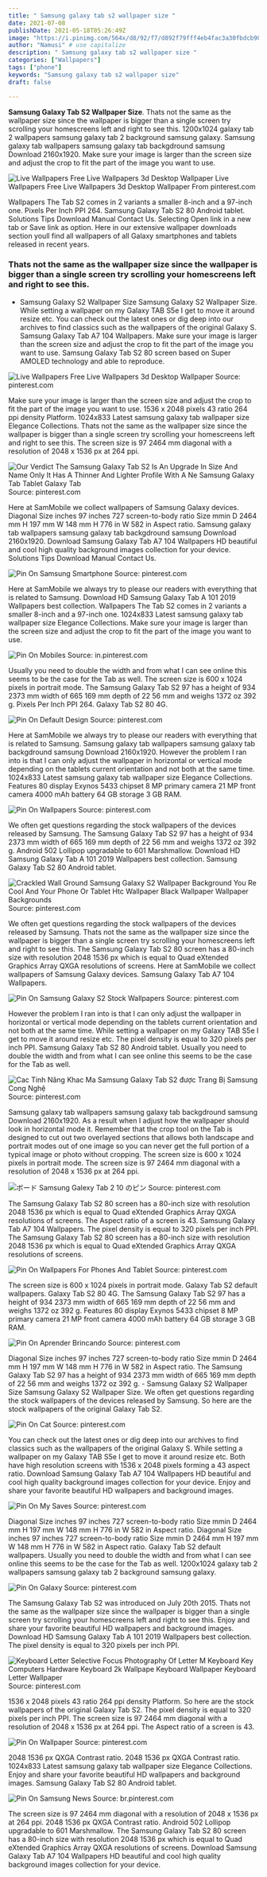 ```yaml
---
title: " Samsung galaxy tab s2 wallpaper size "
date: 2021-07-08
publishDate: 2021-05-18T05:26:49Z
image: "https://i.pinimg.com/564x/d8/92/f7/d892f79fff4eb4fac3a30fbdcb987d47.jpg"
author: "Namusi" # use capitalize
description: " Samsung galaxy tab s2 wallpaper size "
categories: ["Wallpapers"]
tags: ["phone"]
keywords: "Samsung galaxy tab s2 wallpaper size"
draft: false

---
```



**Samsung Galaxy Tab S2 Wallpaper Size**. Thats not the same as the wallpaper size since the wallpaper is bigger than a single screen try scrolling your homescreens left and right to see this. 1200x1024 galaxy tab 2 wallpapers samsung galaxy tab 2 background samsung galaxy. Samsung galaxy tab wallpapers samsung galaxy tab backgdround samsung Download 2160x1920. Make sure your image is larger than the screen size and adjust the crop to fit the part of the image you want to use.

![Live Wallpapers Free Live Wallpapers 3d Desktop Wallpaper](https://i.pinimg.com/originals/73/1b/b1/731bb184a4ef3bdcbf9e9143adab4d5b.jpg "Live Wallpapers Free Live Wallpapers 3d Desktop Wallpaper")
Live Wallpapers Free Live Wallpapers 3d Desktop Wallpaper From pinterest.com


Wallpapers The Tab S2 comes in 2 variants a smaller 8-inch and a 97-inch one. Pixels Per Inch PPI 264. Samsung Galaxy Tab S2 80 Android tablet. Solutions Tips Download Manual Contact Us. Selecting Open link in a new tab or Save link as option. Here in our extensive wallpaper downloads section youll find all wallpapers of all Galaxy smartphones and tablets released in recent years.

### Thats not the same as the wallpaper size since the wallpaper is bigger than a single screen try scrolling your homescreens left and right to see this.

- Samsung Galaxy S2 Wallpaper Size Samsung Galaxy S2 Wallpaper Size. While setting a wallpaper on my Galaxy TAB S5e I get to move it around resize etc. You can check out the latest ones or dig deep into our archives to find classics such as the wallpapers of the original Galaxy S. Samsung Galaxy Tab A7 104 Wallpapers. Make sure your image is larger than the screen size and adjust the crop to fit the part of the image you want to use. Samsung Galaxy Tab S2 80 screen based on Super AMOLED technology and able to reproduce.


![Live Wallpapers Free Live Wallpapers 3d Desktop Wallpaper](https://i.pinimg.com/originals/73/1b/b1/731bb184a4ef3bdcbf9e9143adab4d5b.jpg "Live Wallpapers Free Live Wallpapers 3d Desktop Wallpaper")
Source: pinterest.com

Make sure your image is larger than the screen size and adjust the crop to fit the part of the image you want to use. 1536 x 2048 pixels 43 ratio 264 ppi density Platform. 1024x833 Latest samsung galaxy tab wallpaper size Elegance Collections. Thats not the same as the wallpaper size since the wallpaper is bigger than a single screen try scrolling your homescreens left and right to see this. The screen size is 97 2464 mm diagonal with a resolution of 2048 x 1536 px at 264 ppi.

![Our Verdict The Samsung Galaxy Tab S2 Is An Upgrade In Size And Name Only It Has A Thinner And Lighter Profile With A Ne Samsung Galaxy Tab Tablet Galaxy Tab](https://i.pinimg.com/originals/81/1c/11/811c11ef2c3a682be705add38878a62d.jpg "Our Verdict The Samsung Galaxy Tab S2 Is An Upgrade In Size And Name Only It Has A Thinner And Lighter Profile With A Ne Samsung Galaxy Tab Tablet Galaxy Tab")
Source: pinterest.com

Here at SamMobile we collect wallpapers of Samsung Galaxy devices. Diagonal Size inches 97 inches 727 screen-to-body ratio Size mmin D 2464 mm H 197 mm W 148 mm H 776 in W 582 in Aspect ratio. Samsung galaxy tab wallpapers samsung galaxy tab backgdround samsung Download 2160x1920. Download Samsung Galaxy Tab A7 104 Wallpapers HD beautiful and cool high quality background images collection for your device. Solutions Tips Download Manual Contact Us.

![Pin On Samsung Smartphone](https://i.pinimg.com/originals/08/35/a4/0835a460db359b9046bec2a923af5ac6.jpg "Pin On Samsung Smartphone")
Source: pinterest.com

Here at SamMobile we always try to please our readers with everything that is related to Samsung. Download HD Samsung Galaxy Tab A 101 2019 Wallpapers best collection. Wallpapers The Tab S2 comes in 2 variants a smaller 8-inch and a 97-inch one. 1024x833 Latest samsung galaxy tab wallpaper size Elegance Collections. Make sure your image is larger than the screen size and adjust the crop to fit the part of the image you want to use.

![Pin On Mobiles](https://i.pinimg.com/originals/36/90/52/3690529467d441c9b4fe78731b201125.jpg "Pin On Mobiles")
Source: in.pinterest.com

Usually you need to double the width and from what I can see online this seems to be the case for the Tab as well. The screen size is 600 x 1024 pixels in portrait mode. The Samsung Galaxy Tab S2 97 has a height of 934 2373 mm width of 665 169 mm depth of 22 56 mm and weighs 1372 oz 392 g. Pixels Per Inch PPI 264. Galaxy Tab S2 80 4G.

![Pin On Default Design](https://i.pinimg.com/originals/36/53/dc/3653dcd736235a76ebf2070763283e23.jpg "Pin On Default Design")
Source: pinterest.com

Here at SamMobile we always try to please our readers with everything that is related to Samsung. Samsung galaxy tab wallpapers samsung galaxy tab backgdround samsung Download 2160x1920. However the problem I ran into is that I can only adjust the wallpaper in horizontal or vertical mode depending on the tablets current orientation and not both at the same time. 1024x833 Latest samsung galaxy tab wallpaper size Elegance Collections. Features 80 display Exynos 5433 chipset 8 MP primary camera 21 MP front camera 4000 mAh battery 64 GB storage 3 GB RAM.

![Pin On Wallpapers](https://i.pinimg.com/originals/8f/6d/c6/8f6dc62c5889ba4c4ddd633b51ea0773.jpg "Pin On Wallpapers")
Source: pinterest.com

We often get questions regarding the stock wallpapers of the devices released by Samsung. The Samsung Galaxy Tab S2 97 has a height of 934 2373 mm width of 665 169 mm depth of 22 56 mm and weighs 1372 oz 392 g. Android 502 Lollipop upgradable to 601 Marshmallow. Download HD Samsung Galaxy Tab A 101 2019 Wallpapers best collection. Samsung Galaxy Tab S2 80 Android tablet.

![Crackled Wall Ground Samsung Galaxy S2 Wallpaper Background You Re Cool And Your Phone Or Tablet Htc Wallpaper Black Wallpaper Wallpaper Backgrounds](https://i.pinimg.com/originals/1e/48/b4/1e48b4357e9959c955a2ced650dd4396.jpg "Crackled Wall Ground Samsung Galaxy S2 Wallpaper Background You Re Cool And Your Phone Or Tablet Htc Wallpaper Black Wallpaper Wallpaper Backgrounds")
Source: pinterest.com

We often get questions regarding the stock wallpapers of the devices released by Samsung. Thats not the same as the wallpaper size since the wallpaper is bigger than a single screen try scrolling your homescreens left and right to see this. The Samsung Galaxy Tab S2 80 screen has a 80-inch size with resolution 2048 1536 px which is equal to Quad eXtended Graphics Array QXGA resolutions of screens. Here at SamMobile we collect wallpapers of Samsung Galaxy devices. Samsung Galaxy Tab A7 104 Wallpapers.

![Pin On Samsung Galaxy S2 Stock Wallpapers](https://i.pinimg.com/originals/93/a0/a9/93a0a9d9bf7c13bb12e884da43be55fe.jpg "Pin On Samsung Galaxy S2 Stock Wallpapers")
Source: pinterest.com

However the problem I ran into is that I can only adjust the wallpaper in horizontal or vertical mode depending on the tablets current orientation and not both at the same time. While setting a wallpaper on my Galaxy TAB S5e I get to move it around resize etc. The pixel density is equal to 320 pixels per inch PPI. Samsung Galaxy Tab S2 80 Android tablet. Usually you need to double the width and from what I can see online this seems to be the case for the Tab as well.

![Cac Tinh Năng Khac Ma Samsung Galaxy Tab S2 được Trang Bị Samsung Cong Nghệ](https://i.pinimg.com/originals/14/ac/0e/14ac0ea8abd5417e0cf53328b372f3a3.jpg "Cac Tinh Năng Khac Ma Samsung Galaxy Tab S2 được Trang Bị Samsung Cong Nghệ")
Source: pinterest.com

Samsung galaxy tab wallpapers samsung galaxy tab backgdround samsung Download 2160x1920. As a result when I adjust how the wallpaper should look in horizontal mode it. Remember that the crop tool on the Tab is designed to cut out two overlayed sections that allows both landscape and portrait modes out of one image so you can never get the full portion of a typical image or photo without cropping. The screen size is 600 x 1024 pixels in portrait mode. The screen size is 97 2464 mm diagonal with a resolution of 2048 x 1536 px at 264 ppi.

![ボード Samsung Galexy Tab 2 10 のピン](https://i.pinimg.com/originals/f9/43/5d/f9435db095e0da7c68f1a3caee12c4cb.jpg "ボード Samsung Galexy Tab 2 10 のピン")
Source: pinterest.com

The Samsung Galaxy Tab S2 80 screen has a 80-inch size with resolution 2048 1536 px which is equal to Quad eXtended Graphics Array QXGA resolutions of screens. The Aspect ratio of a screen is 43. Samsung Galaxy Tab A7 104 Wallpapers. The pixel density is equal to 320 pixels per inch PPI. The Samsung Galaxy Tab S2 80 screen has a 80-inch size with resolution 2048 1536 px which is equal to Quad eXtended Graphics Array QXGA resolutions of screens.

![Pin On Wallpapers For Phones And Tablet](https://i.pinimg.com/originals/46/2b/69/462b69c88c3201ae5560791d13e2a369.png "Pin On Wallpapers For Phones And Tablet")
Source: pinterest.com

The screen size is 600 x 1024 pixels in portrait mode. Galaxy Tab S2 default wallpapers. Galaxy Tab S2 80 4G. The Samsung Galaxy Tab S2 97 has a height of 934 2373 mm width of 665 169 mm depth of 22 56 mm and weighs 1372 oz 392 g. Features 80 display Exynos 5433 chipset 8 MP primary camera 21 MP front camera 4000 mAh battery 64 GB storage 3 GB RAM.

![Pin On Aprender Brincando](https://i.pinimg.com/originals/04/0e/f0/040ef089d914b752dc9932b6330fafd3.jpg "Pin On Aprender Brincando")
Source: pinterest.com

Diagonal Size inches 97 inches 727 screen-to-body ratio Size mmin D 2464 mm H 197 mm W 148 mm H 776 in W 582 in Aspect ratio. The Samsung Galaxy Tab S2 97 has a height of 934 2373 mm width of 665 169 mm depth of 22 56 mm and weighs 1372 oz 392 g. - Samsung Galaxy S2 Wallpaper Size Samsung Galaxy S2 Wallpaper Size. We often get questions regarding the stock wallpapers of the devices released by Samsung. So here are the stock wallpapers of the original Galaxy Tab S2.

![Pin On Cat](https://i.pinimg.com/originals/46/24/8a/46248ad636c18fa13f524f4928738c4e.png "Pin On Cat")
Source: pinterest.com

You can check out the latest ones or dig deep into our archives to find classics such as the wallpapers of the original Galaxy S. While setting a wallpaper on my Galaxy TAB S5e I get to move it around resize etc. Both have high resolution screens with 1536 x 2048 pixels forming a 43 aspect ratio. Download Samsung Galaxy Tab A7 104 Wallpapers HD beautiful and cool high quality background images collection for your device. Enjoy and share your favorite beautiful HD wallpapers and background images.

![Pin On My Saves](https://i.pinimg.com/originals/ca/9f/02/ca9f02a9d84b90ad7822bbe7062233bc.jpg "Pin On My Saves")
Source: pinterest.com

Diagonal Size inches 97 inches 727 screen-to-body ratio Size mmin D 2464 mm H 197 mm W 148 mm H 776 in W 582 in Aspect ratio. Diagonal Size inches 97 inches 727 screen-to-body ratio Size mmin D 2464 mm H 197 mm W 148 mm H 776 in W 582 in Aspect ratio. Galaxy Tab S2 default wallpapers. Usually you need to double the width and from what I can see online this seems to be the case for the Tab as well. 1200x1024 galaxy tab 2 wallpapers samsung galaxy tab 2 background samsung galaxy.

![Pin On Galaxy](https://i.pinimg.com/originals/c4/dd/10/c4dd105e386388f155e61224d9210056.jpg "Pin On Galaxy")
Source: pinterest.com

The Samsung Galaxy Tab S2 was introduced on July 20th 2015. Thats not the same as the wallpaper size since the wallpaper is bigger than a single screen try scrolling your homescreens left and right to see this. Enjoy and share your favorite beautiful HD wallpapers and background images. Download HD Samsung Galaxy Tab A 101 2019 Wallpapers best collection. The pixel density is equal to 320 pixels per inch PPI.

![Keyboard Letter Selective Focus Photography Of Letter M Keyboard Key Computers Hardware Keyboard 2k Wallpape Keyboard Wallpaper Keyboard Letter Wallpaper](https://i.pinimg.com/originals/e4/ac/23/e4ac23186e8e3a1790e52cce658c3941.jpg "Keyboard Letter Selective Focus Photography Of Letter M Keyboard Key Computers Hardware Keyboard 2k Wallpape Keyboard Wallpaper Keyboard Letter Wallpaper")
Source: pinterest.com

1536 x 2048 pixels 43 ratio 264 ppi density Platform. So here are the stock wallpapers of the original Galaxy Tab S2. The pixel density is equal to 320 pixels per inch PPI. The screen size is 97 2464 mm diagonal with a resolution of 2048 x 1536 px at 264 ppi. The Aspect ratio of a screen is 43.

![Pin On Wallpaper](https://i.pinimg.com/originals/26/9d/1e/269d1e1552ee03acdbda9ee7d2139df3.jpg "Pin On Wallpaper")
Source: pinterest.com

2048 1536 px QXGA Contrast ratio. 2048 1536 px QXGA Contrast ratio. 1024x833 Latest samsung galaxy tab wallpaper size Elegance Collections. Enjoy and share your favorite beautiful HD wallpapers and background images. Samsung Galaxy Tab S2 80 Android tablet.

![Pin On Samsung News](https://i.pinimg.com/564x/d8/92/f7/d892f79fff4eb4fac3a30fbdcb987d47.jpg "Pin On Samsung News")
Source: br.pinterest.com

The screen size is 97 2464 mm diagonal with a resolution of 2048 x 1536 px at 264 ppi. 2048 1536 px QXGA Contrast ratio. Android 502 Lollipop upgradable to 601 Marshmallow. The Samsung Galaxy Tab S2 80 screen has a 80-inch size with resolution 2048 1536 px which is equal to Quad eXtended Graphics Array QXGA resolutions of screens. Download Samsung Galaxy Tab A7 104 Wallpapers HD beautiful and cool high quality background images collection for your device.

